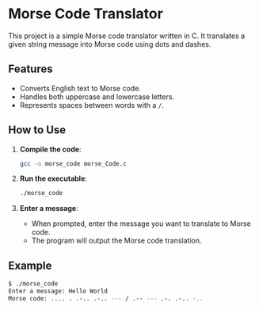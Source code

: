 # Morse Code Translator

This project is a simple Morse code translator written in C. It translates a given string message into Morse code using dots and dashes.

## Features

- Converts English text to Morse code.
- Handles both uppercase and lowercase letters.
- Represents spaces between words with a `/`.

## How to Use

1. **Compile the code**:
    ```sh
    gcc -o morse_code morse_Code.c
    ```

2. **Run the executable**:
    ```sh
    ./morse_code
    ```

3. **Enter a message**:
    - When prompted, enter the message you want to translate to Morse code.
    - The program will output the Morse code translation.


## Example

```sh
$ ./morse_code
Enter a message: Hello World
Morse code: .... . .-.. .-.. --- / .-- --- .-. .-.. -..

